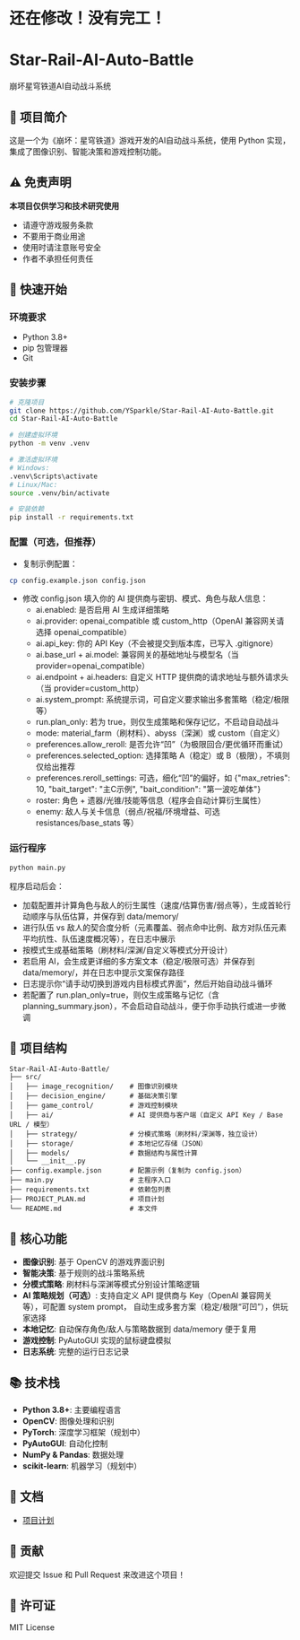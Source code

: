 # 还在修改！没有完工！

# Star-Rail-AI-Auto-Battle

崩坏星穹铁道AI自动战斗系统

## 📖 项目简介

这是一个为《崩坏：星穹铁道》游戏开发的AI自动战斗系统，使用 Python 实现，集成了图像识别、智能决策和游戏控制功能。

## ⚠️ 免责声明

**本项目仅供学习和技术研究使用**
- 请遵守游戏服务条款
- 不要用于商业用途  
- 使用时请注意账号安全
- 作者不承担任何责任

## 🚀 快速开始

### 环境要求
- Python 3.8+
- pip 包管理器
- Git

### 安装步骤

```bash
# 克隆项目
git clone https://github.com/YSparkle/Star-Rail-AI-Auto-Battle.git
cd Star-Rail-AI-Auto-Battle

# 创建虚拟环境
python -m venv .venv

# 激活虚拟环境
# Windows:
.venv\Scripts\activate
# Linux/Mac:
source .venv/bin/activate

# 安装依赖
pip install -r requirements.txt
```

### 配置（可选，但推荐）

- 复制示例配置：

```bash
cp config.example.json config.json
```

- 修改 config.json 填入你的 AI 提供商与密钥、模式、角色与敌人信息：
  - ai.enabled: 是否启用 AI 生成详细策略
  - ai.provider: openai_compatible 或 custom_http（OpenAI 兼容网关请选择 openai_compatible）
  - ai.api_key: 你的 API Key（不会被提交到版本库，已写入 .gitignore）
  - ai.base_url + ai.model: 兼容网关的基础地址与模型名（当 provider=openai_compatible）
  - ai.endpoint + ai.headers: 自定义 HTTP 提供商的请求地址与额外请求头（当 provider=custom_http）
  - ai.system_prompt: 系统提示词，可自定义要求输出多套策略（稳定/极限等）
  - run.plan_only: 若为 true，则仅生成策略和保存记忆，不启动自动战斗
  - mode: material_farm（刷材料）、abyss（深渊）或 custom（自定义）
  - preferences.allow_reroll: 是否允许“凹”（为极限回合/更优循环而重试）
  - preferences.selected_option: 选择策略 A（稳定）或 B（极限），不填则仅给出推荐
  - preferences.reroll_settings: 可选，细化“凹”的偏好，如 {"max_retries": 10, "bait_target": "主C示例", "bait_condition": "第一波吃单体"}
  - roster: 角色 + 遗器/光锥/技能等信息（程序会自动计算衍生属性）
  - enemy: 敌人与关卡信息（弱点/祝福/环境增益、可选 resistances/base_stats 等）

### 运行程序

```bash
python main.py
```

程序启动后会：
- 加载配置并计算角色与敌人的衍生属性（速度/估算伤害/弱点等），生成首轮行动顺序与队伍估算，并保存到 data/memory/
- 进行队伍 vs 敌人的契合度分析（元素覆盖、弱点命中比例、敌方对队伍元素平均抗性、队伍速度概况等），在日志中展示
- 按模式生成基础策略（刷材料/深渊/自定义等模式分开设计）
- 若启用 AI，会生成更详细的多方案文本（稳定/极限可选）并保存到 data/memory/，并在日志中提示文案保存路径
- 日志提示你“请手动切换到游戏内目标模式界面”，然后开始自动战斗循环
- 若配置了 run.plan_only=true，则仅生成策略与记忆（含 planning_summary.json），不会启动自动战斗，便于你手动执行或进一步微调

## 📁 项目结构

```
Star-Rail-AI-Auto-Battle/
├── src/
│   ├── image_recognition/    # 图像识别模块
│   ├── decision_engine/      # 基础决策引擎
│   ├── game_control/         # 游戏控制模块
│   ├── ai/                   # AI 提供商与客户端（自定义 API Key / Base URL / 模型）
│   ├── strategy/             # 分模式策略（刷材料/深渊等，独立设计）
│   ├── storage/              # 本地记忆存储（JSON）
│   ├── models/               # 数据结构与属性计算
│   └── __init__.py
├── config.example.json       # 配置示例（复制为 config.json）
├── main.py                   # 主程序入口
├── requirements.txt          # 依赖包列表
├── PROJECT_PLAN.md           # 项目计划
└── README.md                 # 本文件
```

## 🔧 核心功能

- **图像识别**: 基于 OpenCV 的游戏界面识别
- **智能决策**: 基于规则的战斗策略系统
- **分模式策略**: 刷材料与深渊等模式分别设计策略逻辑
- **AI 策略规划（可选）**: 支持自定义 API 提供商与 Key（OpenAI 兼容网关等），可配置 system prompt，
  自动生成多套方案（稳定/极限“可凹”），供玩家选择
- **本地记忆**: 自动保存角色/敌人与策略数据到 data/memory 便于复用
- **游戏控制**: PyAutoGUI 实现的鼠标键盘模拟
- **日志系统**: 完整的运行日志记录

## 📚 技术栈

- **Python 3.8+**: 主要编程语言
- **OpenCV**: 图像处理和识别
- **PyTorch**: 深度学习框架（规划中）
- **PyAutoGUI**: 自动化控制
- **NumPy & Pandas**: 数据处理
- **scikit-learn**: 机器学习（规划中）

## 📖 文档

- [项目计划](PROJECT_PLAN.md)

## 🤝 贡献

欢迎提交 Issue 和 Pull Request 来改进这个项目！

## 📄 许可证

MIT License
